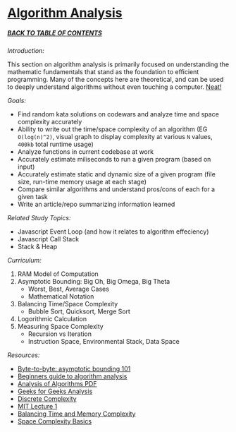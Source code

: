 # [Algorithm Analysis](https://codeburst.io/the-ultimate-beginners-guide-to-analysis-of-algorithm-b8d32aa909c5)

##### [BACK TO TABLE OF CONTENTS](../README.md)

_Introduction:_

This section on algorithm analysis is primarily focused on understanding the mathematic fundamentals that stand as the foundation to efficient programming. Many of the concepts here are theoretical, and can be used to deeply understand algorithms without even touching a computer. [Neat!](https://www.youtube.com/watch?v=Hm3JodBR-vs)

_Goals:_
  - Find random kata solutions on codewars and analyze time and space complexity accurately
  - Ability to write out the time/space complexity of an algorithm (EG `O(log(n)^2)`, visual graph to display complexity at various `N` values, `400kb` total runtime usage)
  - Analyze functions in current codebase at work
  - Accurately estimate miliseconds to run a given program (based on input)
  - Accurately estimate static and dynamic size of a given program (file size, run-time memory usage at each stage)
  - Compare similar algorithms and understand pros/cons of each for a given task
  - Write an article/repo summarizing information learned

_Related Study Topics:_
  - Javascript Event Loop (and how it relates to algorithm effeciency)
  - Javascript Call Stack
  - Stack & Heap

_Curriculum:_
1. RAM Model of Computation
2. Asymptotic Bounding: Big Oh, Big Omega, Big Theta
    - Worst, Best, Average Cases
    - Mathematical Notation
3. Balancing Time/Space Complexity
    - Bubble Sort, Quicksort, Merge Sort
4. Logorithmic Calculation
5. Measuring Space Complexity
    - Recursion vs Iteration
    - Instruction Space, Environmental Stack, Data Space

_Resources:_
  - [Byte-to-byte: asymptotic bounding 101](https://www.youtube.com/watch?v=0oDAlMwTrLo)
  - [Beginners guide to algorithm analysis](https://codeburst.io/the-ultimate-beginners-guide-to-analysis-of-algorithm-b8d32aa909c5)
  - [Analysis of Algorithms PDF](http://cslabcms.nju.edu.cn/problem_solving/images/f/f0/An_Introduction_to_the_Analysis_of_Algorithms_%282nd_Edition_Robert_Sedgewick%2C_Philippe_Flajolet%29.pdf)
  - [Geeks for Geeks Analysis](https://www.geeksforgeeks.org/analysis-of-algorithms-set-1-asymptotic-analysis/)
  - [Discrete Complexity](http://discrete.gr/complexity/)
  - [MIT Lecture 1](https://www.youtube.com/watch?v=JPyuH4qXLZ0)
  - [Balancing Time and Memory Complexity](https://www.freecodecamp.org/news/finding-the-balance-between-time-and-memory-complexity-an-illustrated-example-4845ab7afadd/)
  - [Space Complexity Basics](https://www.studytonight.com/data-structures/space-complexity-of-algorithms)